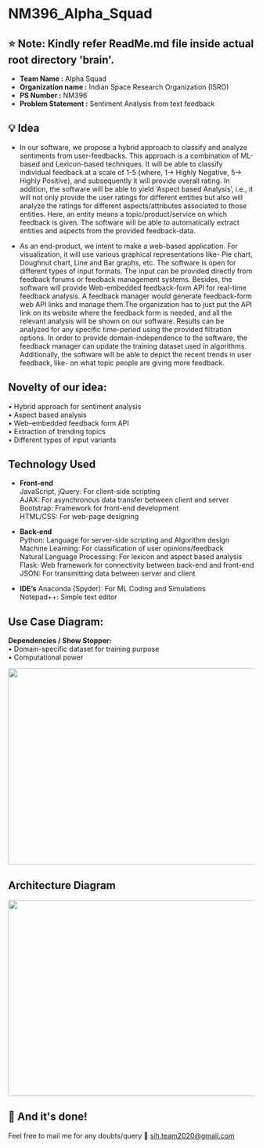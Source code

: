 # NM396_Alpha_Squad

## :star: Note: Kindly refer ReadMe.md file inside actual root directory **'brain'**.

* __Team Name :__ Alpha Squad
* __Organization name :__ Indian Space Research Organization (ISRO)
* __PS Number :__ NM396
* __Problem Statement :__ Sentiment Analysis from text feedback

## :bulb: Idea   
* In our software, we propose a hybrid approach to classify and analyze sentiments from user-feedbacks. This approach is a combination of ML-based and Lexicon-based techniques. It will be able to classify individual feedback at a scale of 1-5 (where, 1-> Highly Negative, 5-> Highly Positive), and subsequently it will provide overall rating. In addition, the software will be able to yield ‘Aspect based Analysis’, i.e., it will not only provide the user ratings for different entities but also will analyze the ratings for different aspects/attributes associated to those entities. Here, an entity means a topic/product/service on which feedback is given. The software will be able to automatically extract entities and aspects from the provided feedback-data.  

* As an end-product, we intent to make a web-based application. For visualization, it will use various graphical representations like- Pie chart, Doughnut chart, Line and Bar graphs, etc. The software is open for different types of input formats. The input can be provided directly from feedback forums or feedback management systems. Besides, the software will provide Web-embedded feedback-form API for real-time feedback analysis. A feedback manager would generate feedback-form web API links and manage them.The organization has to just put the API link on its website where the feedback form is needed, and all the relevant analysis will be shown on our software. Results can be analyzed for any specific time-period using the provided filtration options. In order to provide domain-independence to the software, the feedback manager can update the training dataset used in algorithms. Additionally, the software will be able to depict the recent trends in user feedback, like- on what topic people are giving more feedback.

## Novelty of our idea:  
• Hybrid approach for sentiment analysis  
• Aspect based analysis  
• Web–embedded feedback form API  
• Extraction of trending topics  
• Different types of input variants  

## Technology Used    
* __Front-end__  
JavaScript, jQuery: For client-side scripting  
AJAX: For asynchronous data transfer between client and server  
Bootstrap: Framework for front-end development  
HTML/CSS: For web-page designing   

* __Back-end__  
Python: Language for server-side scripting and Algorithm design  
Machine Learning: For classification of user opinions/feedback  
Natural Language Processing: For lexicon and aspect based analysis  
Flask: Web framework for connectivity between back-end and front-end  
JSON: For transmitting data between server and client  

* __IDE’s__
Anaconda (Spyder): For ML Coding and Simulations  
Notepad++: Simple text editor  

## Use Case Diagram:
__Dependencies / Show Stopper:__  
• Domain-specific dataset for training purpose  
• Computational power  

<p align="center"><img src="https://github.com/kr-praveen/NM396_Alpha_Squad/blob/development1/readme_img/use%20case.png" width="700" height="400"></p>

## Architecture Diagram  
<p align="center"><img src="https://github.com/kr-praveen/NM396_Alpha_Squad/blob/development1/readme_img/architecture%20diag.png" width="700" height="400"></p>

## :clap: And it's done!
Feel free to mail me for any doubts/query 
:email: sih.team2020@gmail.com


